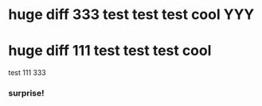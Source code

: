 huge diff 333 test test test cool
YYY
============

huge diff 111 test test test cool
=================================

test 111 333

### surprise!

